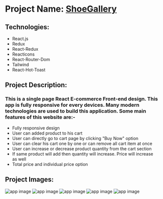# Project Name: [ShoeGallery](https://shoe-house.netlify.app)

## Technologies:
- React.js
- Redux
- React-Redux
- Reacticons
- React-Router-Dom
- Tailwind
- React-Hot-Toast

## Project Description:
### This is a single page React E-commerce Front-end design. This app is fully responsive for every devices. Many modern technologies are used to build this application. Some main features of this website are:-
- Fully responsive design
- User can added product to his cart
- User can directly go to cart page by clicking "Buy Now" option
- User can clear his cart one by one or can remove all cart item at once
- User can increase or decrease product quantity from the cart section
- If same product will add then quantity will increase. Price will increase as well
- Total price and individual price option

## Project Images:
![app image](https://i.ibb.co/QfzG1P8/1.png)
![app image](https://i.ibb.co/k33GvFT/1.png)
![app image](https://i.ibb.co/M9ZPjFN/2.png)
![app image](https://i.ibb.co/s67tn2y/3.png)
![app image](https://i.ibb.co/WFRgtQz/4.png)


